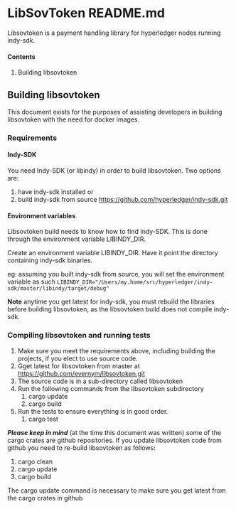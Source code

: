 # LibSovToken README.md

Libsovtoken is a payment handling library for hyperledger nodes running indy-sdk.

#### Contents
1) Building libsovtoken

## Building libsovtoken
This document exists for the purposes of assisting developers in building libsovtoken with the need for docker images.

### Requirements

#### Indy-SDK
You need Indy-SDK (or libindy) in order to build libsovtoken.  Two options are:
1) have indy-sdk installed or
2) build indy-sdk from source https://github.com/hyperledger/indy-sdk.git

#### Environment variables
Libsovtoken build needs to know how to find Indy-SDK.  This is done through the environment variable LIBINDY_DIR. 

Create an environment variable LIBINDY_DIR.   Have it point the directory containing indy-sdk binaries.

eg:  assuming you built indy-sdk from source, you will set the environment variable as such
```LIBINDY_DIR="/Users/my.home/src/hyperledger/indy-sdk/master/libindy/target/debug"```

**Note** anytime you get latest for indy-sdk, you must rebuild the libraries before building libsovtoken, as the libsovtoken build does not compile indy-sdk.

### Compiling libsovtoken and running tests
1) Make sure you meet the requirements above, including building the projects, if you elect to use source code.
2) Gget latest for libsovtoken from master at https://github.com/evernym/libsovtoken.git
3) The source code is in a sub-directory called libsovtoken
4) Run the following commands from the libsovtoken subdirectory
   1) cargo update
   2) cargo build
5) Run the tests to ensure everything is in good order.
   1) cargo test

***Please keep in mind*** (at the time this document was written) some of the cargo crates are github repositories.
If you update libsovtoken code from github you need to re-build libsovtoken as follows:
1) cargo clean
2) cargo update
3) cargo build

The cargo update command is necessary to make sure you get latest from the cargo crates in github






